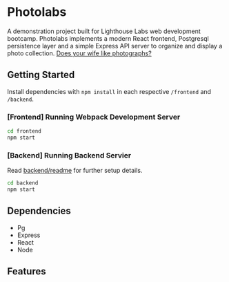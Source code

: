 # Photolabs

A demonstration project built for Lighthouse Labs web development bootcamp.  Photolabs implements a modern React frontend, Postgresql persistence layer and a simple Express API server to organize and display a photo collection. 
[Does your wife like photographs?](https://youtu.be/STTL-jOrnDQ)

## Getting Started

Install dependencies with `npm install` in each respective `/frontend` and `/backend`.

### [Frontend] Running Webpack Development Server

```sh
cd frontend
npm start
```

### [Backend] Running Backend Servier

Read [backend/readme](/backend/README.md) for further setup details.

```sh
cd backend
npm start
```

## Dependencies

- Pg
- Express
- React
- Node

## Features


